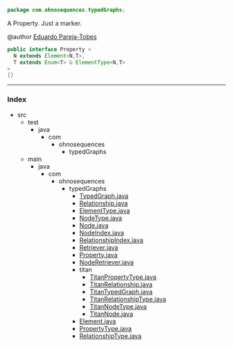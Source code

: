 
```java
package com.ohnosequences.typedGraphs;
```


A Property. Just a marker.

@author <a href="mailto:eparejatobes@ohnosequences.com">Eduardo Pareja-Tobes</a>


```java
public interface Property <
  N extends Element<N,T>, 
  T extends Enum<T> & ElementType<N,T>
> 
{}

```


------

### Index

+ src
  + test
    + java
      + com
        + ohnosequences
          + typedGraphs
  + main
    + java
      + com
        + ohnosequences
          + typedGraphs
            + [TypedGraph.java][main/java/com/ohnosequences/typedGraphs/TypedGraph.java]
            + [Relationship.java][main/java/com/ohnosequences/typedGraphs/Relationship.java]
            + [ElementType.java][main/java/com/ohnosequences/typedGraphs/ElementType.java]
            + [NodeType.java][main/java/com/ohnosequences/typedGraphs/NodeType.java]
            + [Node.java][main/java/com/ohnosequences/typedGraphs/Node.java]
            + [NodeIndex.java][main/java/com/ohnosequences/typedGraphs/NodeIndex.java]
            + [RelationshipIndex.java][main/java/com/ohnosequences/typedGraphs/RelationshipIndex.java]
            + [Retriever.java][main/java/com/ohnosequences/typedGraphs/Retriever.java]
            + [Property.java][main/java/com/ohnosequences/typedGraphs/Property.java]
            + [NodeRetriever.java][main/java/com/ohnosequences/typedGraphs/NodeRetriever.java]
            + titan
              + [TitanPropertyType.java][main/java/com/ohnosequences/typedGraphs/titan/TitanPropertyType.java]
              + [TitanRelationship.java][main/java/com/ohnosequences/typedGraphs/titan/TitanRelationship.java]
              + [TitanTypedGraph.java][main/java/com/ohnosequences/typedGraphs/titan/TitanTypedGraph.java]
              + [TitanRelationshipType.java][main/java/com/ohnosequences/typedGraphs/titan/TitanRelationshipType.java]
              + [TitanNodeType.java][main/java/com/ohnosequences/typedGraphs/titan/TitanNodeType.java]
              + [TitanNode.java][main/java/com/ohnosequences/typedGraphs/titan/TitanNode.java]
            + [Element.java][main/java/com/ohnosequences/typedGraphs/Element.java]
            + [PropertyType.java][main/java/com/ohnosequences/typedGraphs/PropertyType.java]
            + [RelationshipType.java][main/java/com/ohnosequences/typedGraphs/RelationshipType.java]

[main/java/com/ohnosequences/typedGraphs/TypedGraph.java]: TypedGraph.java.md
[main/java/com/ohnosequences/typedGraphs/Relationship.java]: Relationship.java.md
[main/java/com/ohnosequences/typedGraphs/ElementType.java]: ElementType.java.md
[main/java/com/ohnosequences/typedGraphs/NodeType.java]: NodeType.java.md
[main/java/com/ohnosequences/typedGraphs/Node.java]: Node.java.md
[main/java/com/ohnosequences/typedGraphs/NodeIndex.java]: NodeIndex.java.md
[main/java/com/ohnosequences/typedGraphs/RelationshipIndex.java]: RelationshipIndex.java.md
[main/java/com/ohnosequences/typedGraphs/Retriever.java]: Retriever.java.md
[main/java/com/ohnosequences/typedGraphs/Property.java]: Property.java.md
[main/java/com/ohnosequences/typedGraphs/NodeRetriever.java]: NodeRetriever.java.md
[main/java/com/ohnosequences/typedGraphs/titan/TitanPropertyType.java]: titan/TitanPropertyType.java.md
[main/java/com/ohnosequences/typedGraphs/titan/TitanRelationship.java]: titan/TitanRelationship.java.md
[main/java/com/ohnosequences/typedGraphs/titan/TitanTypedGraph.java]: titan/TitanTypedGraph.java.md
[main/java/com/ohnosequences/typedGraphs/titan/TitanRelationshipType.java]: titan/TitanRelationshipType.java.md
[main/java/com/ohnosequences/typedGraphs/titan/TitanNodeType.java]: titan/TitanNodeType.java.md
[main/java/com/ohnosequences/typedGraphs/titan/TitanNode.java]: titan/TitanNode.java.md
[main/java/com/ohnosequences/typedGraphs/Element.java]: Element.java.md
[main/java/com/ohnosequences/typedGraphs/PropertyType.java]: PropertyType.java.md
[main/java/com/ohnosequences/typedGraphs/RelationshipType.java]: RelationshipType.java.md